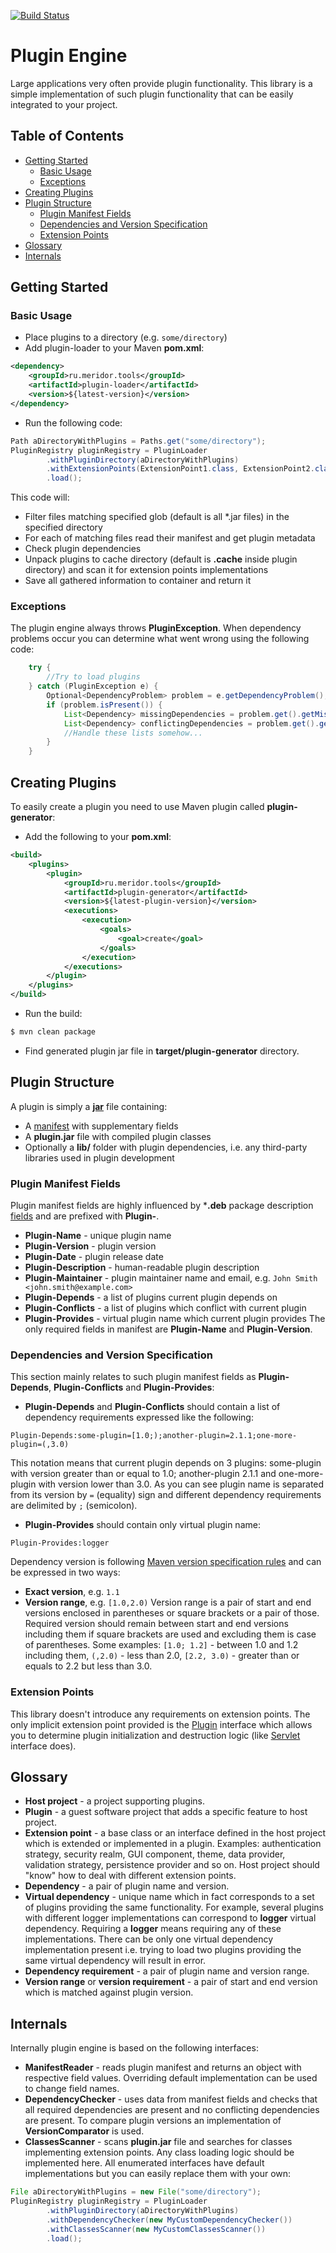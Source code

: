 [![Build Status](https://travis-ci.org/meridor/plugin-engine.svg?branch=master)](https://travis-ci.org/meridor/plugin-engine)
# Plugin Engine

Large applications very often provide plugin functionality. This library is a simple implementation of such plugin functionality that can be easily integrated to your project.

## Table of Contents
* [Getting Started](#getting-started)
  * [Basic Usage](#basic-usage)
  * [Exceptions](#exceptions)
* [Creating Plugins](#creating-plugins)
* [Plugin Structure](#plugin-structure)
  * [Plugin Manifest Fields](#plugin-manifest-fields)
  * [Dependencies and Version Specification](#dependencies-and-version-specification)
  * [Extension Points](#extension-points)
* [Glossary](#glossary)
* [Internals](#internals)

## Getting Started
### Basic Usage
* Place plugins to a directory (e.g. `some/directory`)
* Add plugin-loader to your Maven **pom.xml**:
```xml
<dependency>
    <groupId>ru.meridor.tools</groupId>
    <artifactId>plugin-loader</artifactId>
    <version>${latest-version}</version>
</dependency>
```
* Run the following code:
```java
Path aDirectoryWithPlugins = Paths.get("some/directory");
PluginRegistry pluginRegistry = PluginLoader
        .withPluginDirectory(aDirectoryWithPlugins)
        .withExtensionPoints(ExtensionPoint1.class, ExtensionPoint2.class, ExtensionPoint3.class)
        .load();
```
This code will:
* Filter files matching specified glob (default is all \*.jar files) in the specified directory
* For each of matching files read their manifest and get plugin metadata
* Check plugin dependencies
* Unpack plugins to cache directory (default is **.cache** inside plugin directory) and scan it for extension points implementations
* Save all gathered information to container and return it

### Exceptions
The plugin engine always throws **PluginException**. When dependency problems occur you can determine what went wrong using the following code:
```java
    try {
        //Try to load plugins
    } catch (PluginException e) {
        Optional<DependencyProblem> problem = e.getDependencyProblem();
        if (problem.isPresent()) {
            List<Dependency> missingDependencies = problem.get().getMissingDependencies();
            List<Dependency> conflictingDependencies = problem.get().getConflictingDependencies();
            //Handle these lists somehow...
        }
    }
```

## Creating Plugins
To easily create a plugin you need to use Maven plugin called **plugin-generator**:
* Add the following to your **pom.xml**:
```xml
<build>
    <plugins>
        <plugin>
            <groupId>ru.meridor.tools</groupId>
            <artifactId>plugin-generator</artifactId>
            <version>${latest-plugin-version}</version>
            <executions>
                <execution>
                    <goals>
                        <goal>create</goal>
                    </goals>
                </execution>
            </executions>
        </plugin>
    </plugins>
</build>
```
* Run the build:
```bash
$ mvn clean package
```
* Find generated plugin jar file in **target/plugin-generator** directory.

## Plugin Structure
A plugin is simply a **[jar](http://en.wikipedia.org/wiki/JAR_%28file_format%29)** file containing:
* A [manifest](https://en.wikipedia.org/wiki/JAR_%28file_format%29#Manifest) with supplementary fields
* A **plugin.jar** file with compiled plugin classes
* Optionally a **lib/** folder with plugin dependencies, i.e. any third-party libraries used in plugin development

### Plugin Manifest Fields
Plugin manifest fields are highly influenced by ***.deb** package description [fields](https://www.debian.org/doc/debian-policy/ch-controlfields.html) and are prefixed with **Plugin-**.
* **Plugin-Name** - unique plugin name
* **Plugin-Version** - plugin version
* **Plugin-Date** - plugin release date
* **Plugin-Description** - human-readable plugin description
* **Plugin-Maintainer** - plugin maintainer name and email, e.g. `John Smith <john.smith@example.com>`
* **Plugin-Depends** - a list of plugins current plugin depends on
* **Plugin-Conflicts** - a list of plugins which conflict with current plugin
* **Plugin-Provides** - virtual plugin name which current plugin provides
The only required fields in manifest are **Plugin-Name** and **Plugin-Version**.

### Dependencies and Version Specification
This section mainly relates to such plugin manifest fields as **Plugin-Depends**, **Plugin-Conflicts** and **Plugin-Provides**:
* **Plugin-Depends** and **Plugin-Conflicts** should contain a list of dependency requirements expressed like the following:
```
Plugin-Depends:some-plugin=[1.0;);another-plugin=2.1.1;one-more-plugin=(,3.0)
```
This notation means that current plugin depends on 3 plugins: some-plugin with version greater than or equal to 1.0; another-plugin 2.1.1 and one-more-plugin with version lower than 3.0. As you can see plugin name is separated from its version by `=` (equality) sign and different dependency requirements are delimited by `;` (semicolon). 
* **Plugin-Provides** should contain only virtual plugin name:
```
Plugin-Provides:logger
```
Dependency version is following [Maven version specification rules](http://maven.apache.org/enforcer/enforcer-rules/versionRanges.html) and can be expressed in two ways:
* **Exact version**, e.g. `1.1`
* **Version range**, e.g. `[1.0,2.0)`
Version range is a pair of start and end versions enclosed in parentheses or square brackets or a pair of those. Required version should remain between start and end versions including them if square brackets are used and excluding them is case of parentheses. Some examples: `[1.0; 1.2]` - between 1.0 and 1.2 including them, `(,2.0)` - less than 2.0, `[2.2, 3.0)` - greater than or equals to 2.2 but less than 3.0. 

### Extension Points
This library doesn't introduce any requirements on extension points. The only implicit extension point provided is the [Plugin](https://github.com/meridor/plugin-engine/blob/master/plugin-loader/src/main/java/ru/meridor/tools/plugin/Plugin.java) interface which allows you to determine plugin initialization and destruction logic (like [Servlet](http://docs.oracle.com/javaee/6/api/javax/servlet/Servlet.html) interface does).

## Glossary
* **Host project** - a project supporting plugins.
* **Plugin** - a guest software project that adds a specific feature to host project.
* **Extension point** - a base class or an interface defined in the host project which is extended or implemented in a plugin. Examples: authentication strategy, security realm, GUI component, theme, data provider, validation strategy, persistence provider and so on. Host project should "know" how to deal with different extension points.
* **Dependency** - a pair of plugin name and version.
* **Virtual dependency** - unique name which in fact corresponds to a set of plugins providing the same functionality. For example, several plugins with different logger implementations can correspond to **logger** virtual dependency. Requiring a **logger** means requiring any of these implementations. There can be only one virtual dependency implementation present i.e. trying to load two plugins providing the same virtual dependency will result in error.
* **Dependency requirement** - a pair of plugin name and version range.
* **Version range** or **version requirement** - a pair of start and end version which is matched against plugin version.

## Internals
Internally plugin engine is based on the following interfaces:
* **ManifestReader** - reads plugin manifest and returns an object with respective field values. Overriding default implementation can be used to change field names.
* **DependencyChecker** - uses data from manifest fields and checks that all required dependencies are present and no conflicting dependencies are present. To compare plugin versions an implementation of **VersionComparator** is used.
* **ClassesScanner** - scans **plugin.jar** file and searches for classes implementing extension points. Any class loading logic should be implemented here.
All enumerated interfaces have default implementations but you can easily replace them with your own:
```java
File aDirectoryWithPlugins = new File("some/directory");
PluginRegistry pluginRegistry = PluginLoader
        .withPluginDirectory(aDirectoryWithPlugins)
        .withDependencyChecker(new MyCustomDependencyChecker())
        .withClassesScanner(new MyCustomClassesScanner())
        .load();
```
